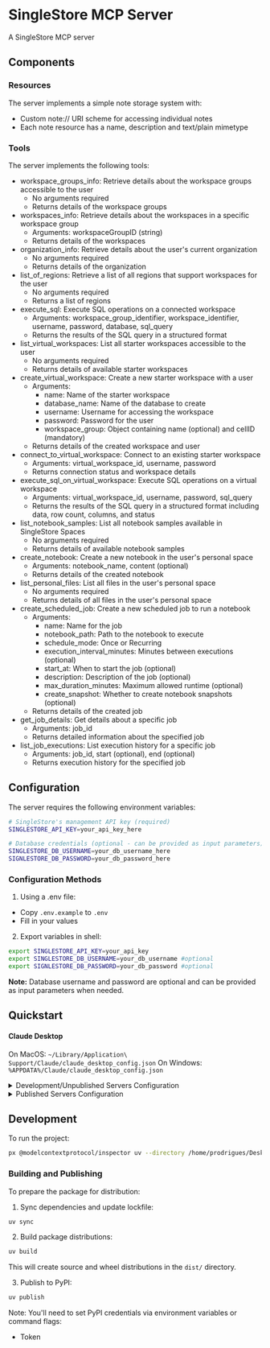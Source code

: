 # SingleStore MCP Server

A SingleStore MCP server

## Components

### Resources

The server implements a simple note storage system with:
- Custom note:// URI scheme for accessing individual notes
- Each note resource has a name, description and text/plain mimetype

### Tools

The server implements the following tools:
- workspace_groups_info: Retrieve details about the workspace groups accessible to the user
  - No arguments required
  - Returns details of the workspace groups
- workspaces_info: Retrieve details about the workspaces in a specific workspace group
  - Arguments: workspaceGroupID (string)
  - Returns details of the workspaces
- organization_info: Retrieve details about the user's current organization
  - No arguments required
  - Returns details of the organization
- list_of_regions: Retrieve a list of all regions that support workspaces for the user
  - No arguments required
  - Returns a list of regions
- execute_sql: Execute SQL operations on a connected workspace
  - Arguments: workspace_group_identifier, workspace_identifier, username, password, database, sql_query
  - Returns the results of the SQL query in a structured format
- list_virtual_workspaces: List all starter workspaces accessible to the user
  - No arguments required
  - Returns details of available starter workspaces
- create_virtual_workspace: Create a new starter workspace with a user
  - Arguments: 
    - name: Name of the starter workspace
    - database_name: Name of the database to create
    - username: Username for accessing the workspace
    - password: Password for the user
    - workspace_group: Object containing name (optional) and cellID (mandatory)
  - Returns details of the created workspace and user
- connect_to_virtual_workspace: Connect to an existing starter workspace
  - Arguments: virtual_workspace_id, username, password
  - Returns connection status and workspace details
- execute_sql_on_virtual_workspace: Execute SQL operations on a virtual workspace
  - Arguments: virtual_workspace_id, username, password, sql_query
  - Returns the results of the SQL query in a structured format including data, row count, columns, and status
- list_notebook_samples: List all notebook samples available in SingleStore Spaces
  - No arguments required
  - Returns details of available notebook samples
- create_notebook: Create a new notebook in the user's personal space
  - Arguments: notebook_name, content (optional)
  - Returns details of the created notebook
- list_personal_files: List all files in the user's personal space
  - No arguments required
  - Returns details of all files in the user's personal space
- create_scheduled_job: Create a new scheduled job to run a notebook
  - Arguments: 
    - name: Name for the job
    - notebook_path: Path to the notebook to execute
    - schedule_mode: Once or Recurring
    - execution_interval_minutes: Minutes between executions (optional)
    - start_at: When to start the job (optional)
    - description: Description of the job (optional)
    - max_duration_minutes: Maximum allowed runtime (optional)
    - create_snapshot: Whether to create notebook snapshots (optional)
  - Returns details of the created job
- get_job_details: Get details about a specific job
  - Arguments: job_id
  - Returns detailed information about the specified job
- list_job_executions: List execution history for a specific job
  - Arguments: job_id, start (optional), end (optional)
  - Returns execution history for the specified job

## Configuration

The server requires the following environment variables:

```bash
# SingleStore's management API key (required)
SINGLESTORE_API_KEY=your_api_key_here

# Database credentials (optional - can be provided as input parameters)
SINGLESTORE_DB_USERNAME=your_db_username_here
SIGNLESTORE_DB_PASSWORD=your_db_password_here
```

### Configuration Methods

1. Using a .env file:
  - Copy `.env.example` to `.env`
  - Fill in your values

2. Export variables in shell:
  ```bash
  export SINGLESTORE_API_KEY=your_api_key
  export SINGLESTORE_DB_USERNAME=your_db_username #optional
  export SIGNLESTORE_DB_PASSWORD=your_db_password #optional
  ```

**Note:** Database username and password are optional and can be provided as input parameters when needed.


## Quickstart

#### Claude Desktop

On MacOS: `~/Library/Application\ Support/Claude/claude_desktop_config.json`
On Windows: `%APPDATA%/Claude/claude_desktop_config.json`

<details>
  <summary>Development/Unpublished Servers Configuration</summary>
  ```
  "mcpServers": {
    "SingleStore MCP Server": {
      "command": "uv",
      "args": [
        "--directory",
        "/home/prodrigues/Desktop/mcp-server/my-server",
        "run",
        "my-server"
      ]
    }
  }
  ```
</details>

<details>
  <summary>Published Servers Configuration</summary>
  ```
  "mcpServers": {
    "SingleStore MCP Server": {
      "command": "uvx",
      "args": [
        "my-server"
      ]
    }
  }
  ```
</details>

## Development

To run the project:
```bash
px @modelcontextprotocol/inspector uv --directory /home/prodrigues/Desktop/mcp-server-singlestore/src/my_server run server.py
```

### Building and Publishing

To prepare the package for distribution:

1. Sync dependencies and update lockfile:
```bash
uv sync
```

2. Build package distributions:
```bash
uv build
```

This will create source and wheel distributions in the `dist/` directory.

3. Publish to PyPI:
```bash
uv publish
```

Note: You'll need to set PyPI credentials via environment variables or command flags:
- Token
